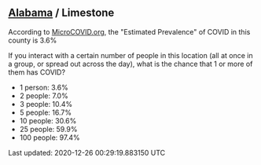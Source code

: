 
## [Alabama](/united-states/alabama) / Limestone

According to [MicroCOVID.org](http://microcovid.org),
the "Estimated Prevalence" of COVID in this county is 3.6%

If you interact with a certain number of people in this location
(all at once in a group, or spread out across the day), what is the chance that
1 or more of them has COVID?

- 1 person: 3.6%
- 2 people: 7.0%
- 3 people: 10.4%
- 5 people: 16.7%
- 10 people: 30.6%
- 25 people: 59.9%
- 100 people: 97.4%

Last updated: 2020-12-26 00:29:19.883150 UTC
